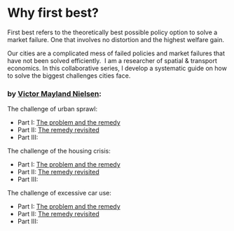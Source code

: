 # Why first best?

First best refers to the theoretically best possible policy option to solve a market failure. One that involves no distortion and the highest welfare gain. 

Our cities are a complicated mess of failed policies and market failures that have not been solved efficiently. 
I am a researcher of spatial & transport economics. In this collaborative series, I develop a systematic guide on how to solve the biggest challenges cities face.

### by [Victor Mayland Nielsen](/?p=victor-mayland-nielsen):


The challenge of urban sprawl:
- Part I: [The problem and the remedy](/?p=urban-sprawl)
- Part II: [The remedy revisited](/?p=remedy-revisited)
- Part III: [](-)

The challenge of the housing crisis:
- Part I: [The problem and the remedy](/?p=the-housing-crisis)
- Part II: [The remedy revisited](-)
- Part III: [](-)


The challenge of excessive car use:
- Part I: [The problem and the remedy](/?p=excessive-car-use)
- Part II: [The remedy revisited](-)
- Part III: [](-)
